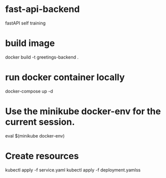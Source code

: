 # fast-api-backend
fastAPI self training

# build image
docker build -t greetings-backend .

# run docker container locally
docker-compose up -d

# Use the minikube docker-env for the current session.
eval $(minikube docker-env)

# Create resources
kubectl apply -f service.yaml
kubectl apply -f deployment.yamlss

